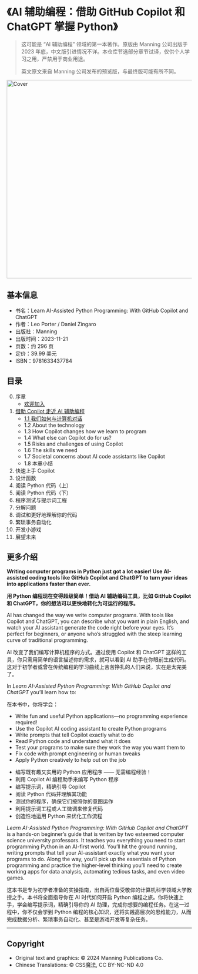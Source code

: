 
# 《AI 辅助编程：借助 GitHub Copilot 和 ChatGPT 掌握 Python》

> 这可能是 “AI 辅助编程” 领域的第一本著作。原版由 Manning 公司出版于 2023 年底，中文版引进情况不详。本仓库节选部分章节试译，仅供个人学习之用，严禁用于商业用途。
> 
> 英文原文来自 Manning 公司发布的预览版，与最终版可能有所不同。

<img src="https://github.com/cssmagic/Learn-AI-Assisted-Python-Programming/assets/1231359/e56a42fa-d0a1-4b6f-9b02-5b6041cea0db" width="540" alt="Cover">

## 基本信息

* 书名：Learn AI-Assisted Python Programming: With GitHub Copilot and ChatGPT
* 作者：Leo Porter / Daniel Zingaro
* 出版社：Manning
* 出版时间：2023-11-21
* 页数：约 296 页
* 定价：39.99 美元
* ISBN：9781633437784

## 目录

0. 序章
	* [欢迎加入](https://github.com/cssmagic/Learn-AI-Assisted-Python-Programming/issues/1)
1. [借助 Copilot 走近 AI 辅助编程](https://github.com/cssmagic/Learn-AI-Assisted-Python-Programming/issues/2)
	* [1.1 我们如何与计算机对话](https://github.com/cssmagic/Learn-AI-Assisted-Python-Programming/issues/3)
	* 1.2 About the technology
	* 1.3 How Copilot changes how we learn to program
	* 1.4 What else can Copilot do for us?
	* 1.5 Risks and challenges of using Copilot
	* 1.6 The skills we need
	* 1.7 Societal concerns about AI code assistants like Copilot
	* 1.8 本章小结
2. 快速上手 Copilot
3. 设计函数
4. 阅读 Python 代码（上）
5. 阅读 Python 代码（下）
6. 程序测试与提示词工程
7. 分解问题
8. 调试和更好地理解你的代码
9. 繁琐事务自动化
10. 开发小游戏
11. 展望未来


## 更多介绍

**Writing computer programs in Python just got a lot easier! Use AI-assisted coding tools like GitHub Copilot and ChatGPT to turn your ideas into applications faster than ever.**

**用 Python 编程现在变得超级简单！借助 AI 辅助编码工具，比如 GitHub Copilot 和 ChatGPT，你的想法可以更快地转化为可运行的程序。**

AI has changed the way we write computer programs. With tools like Copilot and ChatGPT, you can describe what you want in plain English, and watch your AI assistant generate the code right before your eyes. It’s perfect for beginners, or anyone who’s struggled with the steep learning curve of traditional programming.

AI 改变了我们编写计算机程序的方式。通过使用 Copilot 和 ChatGPT 这样的工具，你只需用简单的语言描述你的需求，就可以看到 AI 助手在你眼前生成代码。这对于初学者或曾在传统编程的学习曲线上苦苦挣扎的人们来说，实在是太完美了。


In _Learn AI-Assisted Python Programming: With GitHub Copilot and ChatGPT_ you’ll learn how to:

在本书中，你将学会：

*   Write fun and useful Python applications—no programming experience required!
*   Use the Copilot AI coding assistant to create Python programs
*   Write prompts that tell Copilot exactly what to do
*   Read Python code and understand what it does
*   Test your programs to make sure they work the way you want them to
*   Fix code with prompt engineering or human tweaks
*   Apply Python creatively to help out on the job

<!-- -->

*   编写既有趣又实用的 Python 应用程序 —— 无需编程经验！
*   利用 Copilot AI 编程助手来编写 Python 程序
*   编写提示词，精确引导 Copilot
*   阅读 Python 代码并理解其功能
*   测试你的程序，确保它们按照你的意图运作
*   利用提示词工程或人工微调来修复代码
*   创造性地运用 Python 来优化工作流程

_Learn AI-Assisted Python Programming: With GitHub Copilot and ChatGPT_ is a hands-on beginner’s guide that is written by two esteemed computer science university professors. It teaches you everything you need to start programming Python in an AI-first world. You’ll hit the ground running, writing prompts that tell your AI-assistant exactly what you want your programs to do. Along the way, you’ll pick up the essentials of Python programming and practice the higher-level thinking you’ll need to create working apps for data analysis, automating tedious tasks, and even video games.

这本书是专为初学者准备的实操指南，出自两位备受敬仰的计算机科学领域大学教授之手。本书将全面指导你在 AI 时代如何开启 Python 编程之旅。你将快速上手，学会编写提示词，精确引导你的 AI 助理，完成你想要的编程任务。在这一过程中，你不仅会学到 Python 编程的核心知识，还将实践高层次的思维能力，从而完成数据分析、繁琐事务自动化、甚至是游戏开发等复杂任务。

***

## Copyright

* Original text and graphics: © 2024 Manning Publications Co.
* Chinese Translations: © CSS魔法, CC BY-NC-ND 4.0
